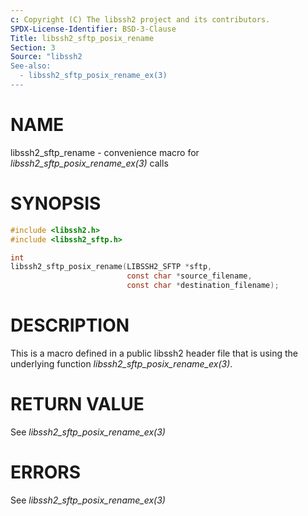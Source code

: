 ```yaml
---
c: Copyright (C) The libssh2 project and its contributors.
SPDX-License-Identifier: BSD-3-Clause
Title: libssh2_sftp_posix_rename
Section: 3
Source: "libssh2
See-also:
  - libssh2_sftp_posix_rename_ex(3)
---
```


# NAME

libssh2_sftp_rename - convenience macro for *libssh2_sftp_posix_rename_ex(3)* calls

# SYNOPSIS

~~~c
#include <libssh2.h>
#include <libssh2_sftp.h>

int
libssh2_sftp_posix_rename(LIBSSH2_SFTP *sftp,
                          const char *source_filename,
                          const char *destination_filename);
~~~

# DESCRIPTION

This is a macro defined in a public libssh2 header file that is using the
underlying function *libssh2_sftp_posix_rename_ex(3)*.

# RETURN VALUE

See *libssh2_sftp_posix_rename_ex(3)*

# ERRORS

See *libssh2_sftp_posix_rename_ex(3)*

